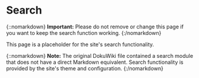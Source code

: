 # Search

{::nomarkdown}
<sl-alert variant="warning" open>
  <sl-icon slot="icon" name="exclamation-triangle"></sl-icon>
  <strong>Important:</strong> Please do not remove or change this page if you want to keep the search function working.
</sl-alert>
{:/nomarkdown}

This page is a placeholder for the site's search functionality.

{::nomarkdown}
<sl-alert variant="neutral" open>
  <sl-icon slot="icon" name="info-circle"></sl-icon>
  <strong>Note:</strong> The original DokuWiki file contained a search module that does not have a direct Markdown equivalent. Search functionality is provided by the site's theme and configuration.
</sl-alert>
{:/nomarkdown}

